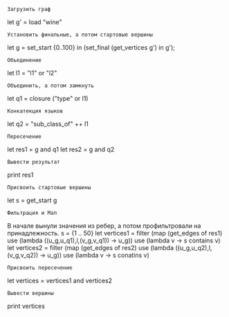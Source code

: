 `Загрузить граф`


let g' = load "wine"

`Установить финальные, а потом стартовые вершины`


let g = set_start {0..100} in (set_final (get_vertices g') in g');

`Объединение`


let l1 = "l1" or "l2"

`Объединить, а потом замкнуть`


let q1 = closure ("type" or l1)

`Конкатекция языков`


let q2 = "sub_class_of" ++ l1

`Пересечение`


let res1 = g and q1
let res2 = g and q2

`Вывести результат`


print res1

`Присвоить стартовые вершины`


let s = get_start g

`Фильтрация и Мап`


В начале вынули значения из ребер, а потом профильтровали на принадлежность.
s = {1 .. 50}
let vertices1 = filter (map (get_edges of res1) use (lambda ((u_g,u_q1),l,(v_g,v_q1)) -> u_g)) use (lambda v -> s contains v)
let vertices2 = filter (map (get_edges of res2) use (lambda ((u_g,u_q2),l,(v_g,v_q2)) -> u_g)) use (lambda v -> s conatins v)

`Присвоить пересечение`


let vertices = vertices1 and vertices2

`Вывести вершины`


print vertices
